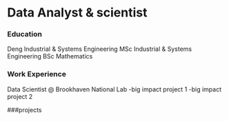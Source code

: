 # Data Analyst & scientist
### Education
Deng  Industrial & Systems Engineering
MSc Industrial & Systems Engineering
BSc Mathematics

### Work Experience
Data Scientist @ Brookhaven National Lab
-big impact project 1
-big impact project 2

###projects
